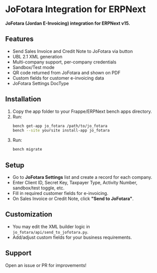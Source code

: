 # JoFotara Integration for ERPNext

**JoFotara (Jordan E-Invoicing) integration for ERPNext v15.**

## Features

- Send Sales Invoice and Credit Note to JoFotara via button
- UBL 2.1 XML generation
- Multi-company support, per-company credentials
- Sandbox/Test mode
- QR code returned from JoFotara and shown on PDF
- Custom fields for customer e-invoicing data
- JoFotara Settings DocType

## Installation

1. Copy the app folder to your Frappe/ERPNext bench apps directory.
2. Run:
   ```bash
   bench get-app jo_fotara /path/to/jo_fotara
   bench --site yoursite install-app jo_fotara
   ```
3. Run:
   ```bash
   bench migrate
   ```

## Setup

- Go to **JoFotara Settings** list and create a record for each company.
- Enter Client ID, Secret Key, Taxpayer Type, Activity Number, sandbox/test toggle, etc.
- Fill in required customer fields for e-invoicing.
- On Sales Invoice or Credit Note, click **"Send to JoFotara"**.

## Customization

- You may edit the XML builder logic in `jo_fotara/api/send_to_jofotara.py`.
- Add/adjust custom fields for your business requirements.

## Support

Open an issue or PR for improvements!